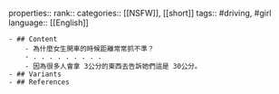properties::
rank::
categories:: [[NSFW]], [[short]] 
tags:: #driving, #girl 
language:: [[English]]

	- ## Content
		- 為什麼女生開車的時候距離常常抓不準？
		- . . . . . . . . .
		- 因為很多人會拿 3公分的東西去告訴她們這是 30公分。
	- ## Variants
	- ## References